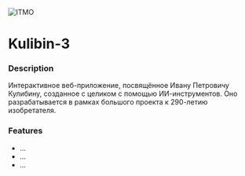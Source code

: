 ![ITMO](https://raw.githubusercontent.com/aimclub/open-source-ops/43bb283758b43d75ec1df0a6bb4ae3eb20066323/badges/ITMO_badge_rus.svg)

# Kulibin-3

### Description

Интерактивное веб-приложение, посвящённое Ивану Петровичу Кулибину, созданное с целиком с помощью ИИ-инструментов. Оно разрабатывается в рамках большого проекта к 290-летию изобретателя.

### Features

- ...
- ...
- ...
